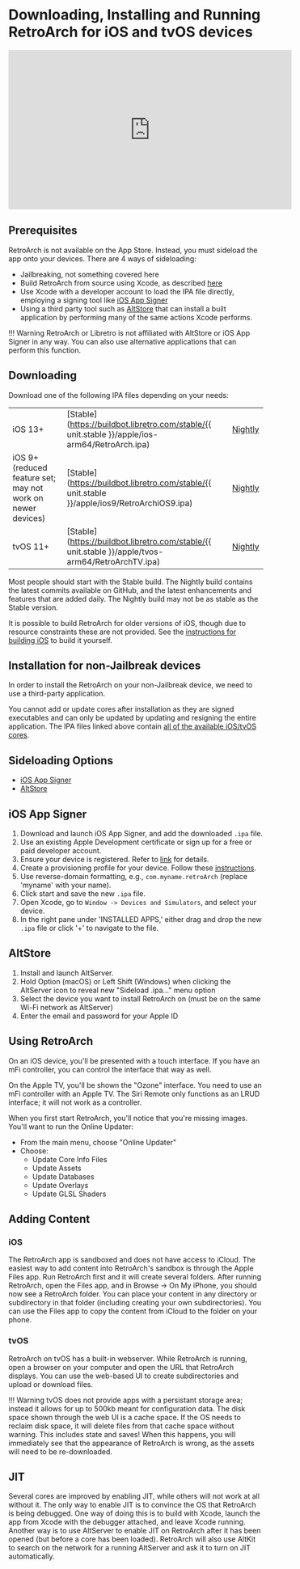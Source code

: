 # Downloading, Installing and Running RetroArch for iOS and tvOS devices

<iframe width="560" height="315" src="https://www.youtube-nocookie.com/embed/QMCXXabUR5k" frameborder="0" allow="accelerometer; autoplay; clipboard-write; encrypted-media; gyroscope; picture-in-picture" allowfullscreen></iframe>

## Prerequisites

RetroArch is not available on the App Store. Instead, you must sideload the app onto your devices. There are 4 ways of sideloading:

- Jailbreaking, not something covered here
- Build RetroArch from source using Xcode, as described [here](../development/retroarch/compilation/ios.md)
- Use Xcode with a developer account to load the IPA file directly, employing a signing tool like [iOS App Signer](https://www.iosappsigner.com/)
- Using a third party tool such as [AltStore](https://altstore.io/) that can install a built application by performing many of the same actions Xcode performs.

<!-- prettier-ignore -->
!!! Warning
    RetroArch or Libretro is not affiliated with AltStore or iOS App Signer in any way. You can also use alternative applications that can perform this function.

## Downloading

Download one of the following IPA files depending on your needs:

|                                                             |                                                                                                   |                                                                                   |
| ----------------------------------------------------------- | ------------------------------------------------------------------------------------------------- | --------------------------------------------------------------------------------- |
| iOS 13+                                                     | [Stable](https://buildbot.libretro.com/stable/{{ unit.stable }}/apple/ios-arm64/RetroArch.ipa)    | [Nightly](https://buildbot.libretro.com/nightly/apple/ios-arm64/RetroArch.ipa)    |
| iOS 9+ (reduced feature set; may not work on newer devices) | [Stable](https://buildbot.libretro.com/stable/{{ unit.stable }}/apple/ios9/RetroArchiOS9.ipa)     | [Nightly](https://buildbot.libretro.com/nightly/apple/ios9/RetroArchiOS9.ipa)     |
| tvOS 11+                                                    | [Stable](https://buildbot.libretro.com/stable/{{ unit.stable }}/apple/tvos-arm64/RetroArchTV.ipa) | [Nightly](https://buildbot.libretro.com/nightly/apple/tvos-arm64/RetroArchTV.ipa) |

Most people should start with the Stable build. The Nightly build contains the latest commits available on GitHub, and the latest enhancements and features that are added daily. The Nightly build may not be as stable as the Stable version.

It is possible to build RetroArch for older versions of iOS, though due to resource constraints these are not provided. See the [instructions for building iOS](/development/retroarch/compilation/ios/) to build it yourself.

## Installation for non-Jailbreak devices

In order to install the RetroArch on your non-Jailbreak device, we need to use a third-party application.

You cannot add or update cores after installation as they are signed executables and can only be updated by updating and resigning the entire application. The IPA files linked above contain [all of the available iOS/tvOS cores](https://buildbot.libretro.com/nightly/apple/ios/latest/).

## Sideloading Options

- [iOS App Signer](#ios-app-signer)
- [AltStore](#altstore)

## iOS App Signer

1. Download and launch iOS App Signer, and add the downloaded `.ipa` file.
2. Use an existing Apple Development certificate or sign up for a free or paid developer account.
3. Ensure your device is registered. Refer to [link](https://developer.apple.com/help/account/register-devices/register-a-single-device) for details.
4. Create a provisioning profile for your device. Follow these [instructions](https://developer.apple.com/help/account/manage-profiles/create-a-development-provisioning-profile).
5. Use reverse-domain formatting, e.g., `com.myname.retroArch` (replace 'myname' with your name).
6. Click start and save the new `.ipa` file.
7. Open Xcode, go to `Window -> Devices and Simulators`, and select your device.
8. In the right pane under 'INSTALLED APPS,' either drag and drop the new `.ipa` file or click '+' to navigate to the file.

## AltStore

1. Install and launch AltServer.
1. Hold Option (macOS) or Left Shift (Windows) when clicking the AltServer icon to reveal new "Sideload .ipa…" menu option
1. Select the device you want to install RetroArch on (must be on the same Wi-Fi network as AltServer)
1. Enter the email and password for your Apple ID

## Using RetroArch

On an iOS device, you'll be presented with a touch interface. If you have an mFi controller, you can control the interface that way as well.

On the Apple TV, you'll be shown the "Ozone" interface. You need to use an mFi controller with an Apple TV. The Siri Remote only functions as an LRUD interface; it will not work as a controller.

When you first start RetroArch, you'll notice that you're missing images. You'll want to run the Online Updater:

- From the main menu, choose "Online Updater"
- Choose:
  - Update Core Info Files
  - Update Assets
  - Update Databases
  - Update Overlays
  - Update GLSL Shaders

## Adding Content

### iOS

The RetroArch app is sandboxed and does not have access to iCloud. The easiest way to add content into RetroArch's sandbox is through the Apple Files app. Run RetroArch first and it will create several folders. After running RetroArch, open the Files app, and in Browse -> On My iPhone, you should now see a RetroArch folder. You can place your content in any directory or subdirectory in that folder (including creating your own subdirectories). You can use the Files app to copy the content from iCloud to the folder on your phone.

### tvOS

RetroArch on tvOS has a built-in webserver. While RetroArch is running, open a browser on your computer and open the URL that RetroArch displays. You can use the web-based UI to create subdirectories and upload or download files.

<!-- prettier-ignore -->
!!! Warning
	  tvOS does not provide apps with a persistant storage area; instead it allows for up to 500kb meant for configuration data. The disk space shown through the web UI is a cache space. If the OS needs to reclaim disk space, it will delete files from that cache space without warning. This includes state and saves! When this happens, you will immediately see that the appearance of RetroArch is wrong, as the assets will need to be re-downloaded.

## JIT

Several cores are improved by enabling JIT, while others will not work at all without it. The only way to enable JIT is to convince the OS that RetroArch is being debugged. One way of doing this is to build with Xcode, launch the app from Xcode with the debugger attached, and leave Xcode running. Another way is to use AltServer to enable JIT on RetroArch after it has been opened (but before a core has been loaded). RetroArch will also use AltKit to search on the network for a running AltServer and ask it to turn on JIT automatically.
